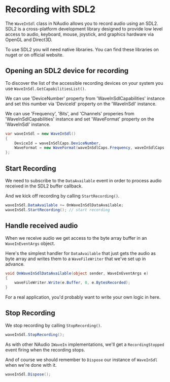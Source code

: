# Recording with SDL2

The `WaveInSdl` class in NAudio allows you to record audio using an SDL2. SDL2 is a cross-platform development library designed to provide low level access to audio, keyboard, mouse, joystick, and graphics hardware via OpenGL and Direct3D.

To use SDL2 you will need native libraries. You can find these libraries on nuget or on official website.

## Opening an SDL2 device for recording

To discover the list of the accessible recording devices on your system you use `WaveInSdl.GetCapabilitiesList()`.

We can use 'DeviceNumber' property from 'WaveInSdlCapabilities' instance and set this number via 'DeviceId' property on the 'WaveInSdl' instance.

We can use 'Frequency', 'Bits', and 'Channels' properies from 'WaveInSdlCapabilities' instance and set 'WaveFormat' property on the 'WaveInSdl' instance.

```c#
var waveInSdl = new WaveInSdl() 
{ 
    DeviceId = waveInSdlCaps.DeviceNumber,
    WaveFormat = new WaveFormat(waveInSdlCaps.Frequency, waveInSdlCaps.Bits, waveInSdlCaps.Channels)
};
```

## Start Recording

We need to subscribe to the `DataAvailable` event in order to process audio received in the SDL2 buffer callback.

And we kick off recording by calling `StartRecording()`.

```c#
waveInSdl.DataAvailable += OnWaveInSdlDataAvailable;
waveInSdl.StartRecording(); // start recording
```

## Handle received audio

When we receive audio we get access to the byte array buffer in an `WaveInEventArgs` object.

Here's the simplest handler for `DataAvailable` that just gets the audio as byte array and writes them to a `WaveFileWriter` that we've set up in advance.

```c#
void OnWaveInSdlDataAvailable(object sender, WaveInEventArgs e)
{
    waveFileWriter.Write(e.Buffer, 0, e.BytesRecorded);
}
```

For a real application, you'd probably want to write your own logic in here.

## Stop Recording

We stop recording by calling `StopRecording()`.

```c#
waveInSdl.StopRecording();
```

As with other NAudio `IWaveIn` implementations, we'll get a `RecordingStopped` event firing when the recording stops.

And of course we should remember to `Dispose` our instance of `WaveInSdl` when we're done with it.

```c#
waveInSdl.Dispose();
```
